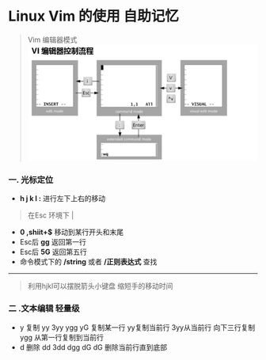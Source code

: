 Linux Vim 的使用 自助记忆
====
> Vim 编辑器模式
![Vim.png](/Image/Vim.png)
### 一. 光标定位
* **h j k l :** 进行左下上右的移动
> 在Esc  环境下 |
* **0 ,shiit+$** 移动到某行开头和末尾
* Esc后  **gg** 返回第一行
* Esc后  **5G** 返回第五行
* 命令模式下的 **/string** 或者  **/正则表达式** 查找
----
> 利用hjkl可以摆脱箭头小键盘  缩短手的移动时间
### 二 .文本编辑 轻量级
* y 复制 yy 3yy ygg yG  复制某一行 yy复制当前行 3yy从当前行 向下三行复制 ygg 从第一行复制到当前行
* d 删除 dd 3dd dgg dG dG 删除当前行直到底部
